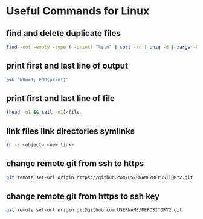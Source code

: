# Useful Commands for Linux

## find and delete duplicate files
```bash
find -not -empty -type f -printf "%s\n" | sort -rn | uniq -d | xargs -0 md5sum | sort | uniq -w32 --all-repeated=separate | cut -f3-100 -d '' | tr '\n.' '\t.' | sed 's/\t\t/\n/g' | cut -f2-100 | tr '\t' '\n' | perl -i -pe 's/([ (){}-])/\\$1/g' | perl -i -pe 's/\"/\\'\"/g' | xargs -pr rm -v
```

## print first and last line of output
```bash
awk 'NR==1; END{print}'
```

## print first and last line of file
```bash
(head -n1 && tail -n1)<file
```

## link files link directories symlinks
```bash
ln -s <object> <new link>
```

## change remote git from ssh to https
```bash
git remote set-url origin https://github.com/USERNAME/REPOSITORY2.git
```

## change remote git from https to ssh key
```bash
git remote set-url origin git@github.com:USERNAME/REPOSITORY2.git
```
